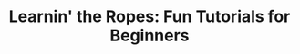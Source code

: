 ---
title: "Learnin' the Ropes: Fun Tutorials for Beginners"
summary: "Learn from expert tutorials and enhance your skills in various fields. Get step-by-step guidance and practical knowledge to excel in your career."
category: tutorials
permalink: "/tutorials"
redirect_from:
- /webservice
---
